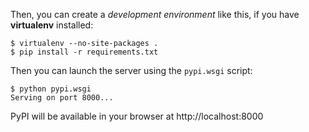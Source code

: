 Then, you can create a *development environment* like this,
if you have **virtualenv** installed:

    $ virtualenv --no-site-packages .
    $ pip install -r requirements.txt

Then you can launch the server using the `pypi.wsgi` script:

    $ python pypi.wsgi
    Serving on port 8000...

PyPI will be available in your browser at http://localhost:8000
